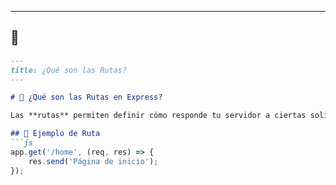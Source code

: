 
---

## 🚀 
```markdown
---
title: ¿Qué son las Rutas?
---

# 📍 ¿Qué son las Rutas en Express?

Las **rutas** permiten definir cómo responde tu servidor a ciertas solicitudes HTTP.

## 📜 Ejemplo de Ruta
```js
app.get('/home', (req, res) => {
    res.send('Página de inicio');
});

